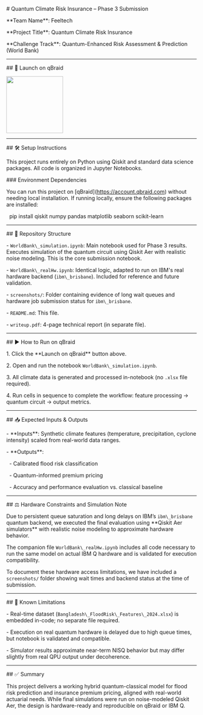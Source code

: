 

\# Quantum Climate Risk Insurance – Phase 3 Submission



\*\*Team Name\*\*: Feeltech  

\*\*Project Title\*\*: Quantum Climate Risk Insurance  

\*\*Challenge Track\*\*: Quantum-Enhanced Risk Assessment \& Prediction (World Bank)



---



\## 🚀 Launch on qBraid



[<img src="https://qbraid-static.s3.amazonaws.com/logos/Launch\_on\_qBraid\_black.png" width="150">](https://account.qbraid.com?gitHubUrl=https://github.com/kkoci/WorldBank\_QuantumRiskAssessment)



---



\## 🛠 Setup Instructions



This project runs entirely on Python using Qiskit and standard data science packages. All code is organized in Jupyter Notebooks.



\### Environment Dependencies



You can run this project on \[qBraid](https://account.qbraid.com) without needing local installation. If running locally, ensure the following packages are installed:



&nbsp;   pip install qiskit numpy pandas matplotlib seaborn scikit-learn



---



\## 📂 Repository Structure



\- `WorldBank\_simulation.ipynb`: Main notebook used for Phase 3 results. Executes simulation of the quantum circuit using Qiskit Aer with realistic noise modeling. This is the core submission notebook.

\- `WorldBank\_realHw.ipynb`: Identical logic, adapted to run on IBM's real hardware backend (`ibm\_brisbane`). Included for reference and future validation.

\- `screenshots/`: Folder containing evidence of long wait queues and hardware job submission status for `ibm\_brisbane`.

\- `README.md`: This file.

\- `writeup.pdf`: 4-page technical report (in separate file).



---



\## ▶️ How to Run on qBraid



1\. Click the \*\*Launch on qBraid\*\* button above.  

2\. Open and run the notebook `WorldBank\_simulation.ipynb`.  

3\. All climate data is generated and processed in-notebook (no `.xlsx` file required).  

4\. Run cells in sequence to complete the workflow: feature processing → quantum circuit → output metrics.



---



\## 📥 Expected Inputs \& Outputs



\- \*\*Inputs\*\*: Synthetic climate features (temperature, precipitation, cyclone intensity) scaled from real-world data ranges.  

\- \*\*Outputs\*\*:  

&nbsp; - Calibrated flood risk classification  

&nbsp; - Quantum-informed premium pricing  

&nbsp; - Accuracy and performance evaluation vs. classical baseline



---



\## ⚖️ Hardware Constraints and Simulation Note



Due to persistent queue saturation and long delays on IBM’s `ibm\_brisbane` quantum backend, we executed the final evaluation using \*\*Qiskit Aer simulators\*\* with realistic noise modeling to approximate hardware behavior.



The companion file `WorldBank\_realHw.ipynb` includes all code necessary to run the same model on actual IBM Q hardware and is validated for execution compatibility.



To document these hardware access limitations, we have included a `screenshots/` folder showing wait times and backend status at the time of submission.



---



\## 🚧 Known Limitations



\- Real-time dataset (`Bangladesh\_FloodRisk\_Features\_2024.xlsx`) is embedded in-code; no separate file required.  

\- Execution on real quantum hardware is delayed due to high queue times, but notebook is validated and compatible.  

\- Simulator results approximate near-term NISQ behavior but may differ slightly from real QPU output under decoherence.



---



\## ✅ Summary



This project delivers a working hybrid quantum-classical model for flood risk prediction and insurance premium pricing, aligned with real-world actuarial needs. While final simulations were run on noise-modeled Qiskit Aer, the design is hardware-ready and reproducible on qBraid or IBM Q.



